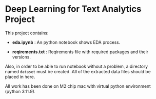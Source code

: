 # Deep Learning for Text Analytics Project

This project contains:  

- **eda.ipynb** : An python notebook shows EDA process.

- **reqirements.txt** : Reqirements file with required packages and their versions.

Also, in order to be able to run notebook without a problem, a directory named `dataset` must be created. All of the extracted data files should be placed in here.

All work has been done on M2 chip mac with virtual python environment (python 3.11.9).

